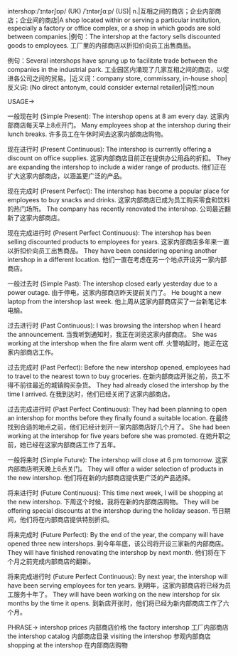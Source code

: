 intershop:/ˈɪntərʃɒp/ (UK) /ˈɪntərʃɑːp/ (US)| n.|互相之间的商店；企业内部商店；企业间的商店|A shop located within or serving a particular institution, especially a factory or office complex, or a shop in which goods are sold between companies.|例句：The intershop at the factory sells discounted goods to employees. 工厂里的内部商店以折扣价向员工出售商品。

例句：Several intershops have sprung up to facilitate trade between the companies in the industrial park.  工业园区内涌现了几家互相之间的商店，以促进各公司之间的贸易。|近义词：company store, commissary, in-house shop|反义词: (No direct antonym, could consider external retailer)|词性:noun


USAGE->

一般现在时 (Simple Present):
The intershop opens at 8 am every day.  这家内部商店每天早上8点开门。
Many employees shop at the intershop during their lunch breaks. 许多员工在午休时间去这家内部商店购物。

现在进行时 (Present Continuous):
The intershop is currently offering a discount on office supplies. 这家内部商店目前正在提供办公用品的折扣。
They are expanding the intershop to include a wider range of products. 他们正在扩大这家内部商店，以涵盖更广泛的产品。

现在完成时 (Present Perfect):
The intershop has become a popular place for employees to buy snacks and drinks. 这家内部商店已成为员工购买零食和饮料的热门场所。
The company has recently renovated the intershop.  公司最近翻新了这家内部商店。

现在完成进行时 (Present Perfect Continuous):
The intershop has been selling discounted products to employees for years.  这家内部商店多年来一直以折扣价向员工出售商品。
They have been considering opening another intershop in a different location. 他们一直在考虑在另一个地点开设另一家内部商店。

一般过去时 (Simple Past):
The intershop closed early yesterday due to a power outage.  由于停电，这家内部商店昨天提前关门了。
He bought a new laptop from the intershop last week. 他上周从这家内部商店买了一台新笔记本电脑。

过去进行时 (Past Continuous):
I was browsing the intershop when I heard the announcement. 当我听到通知时，我正在浏览这家内部商店。
She was working at the intershop when the fire alarm went off. 火警响起时，她正在这家内部商店工作。

过去完成时 (Past Perfect):
Before the new intershop opened, employees had to travel to the nearest town to buy groceries.  在新内部商店开张之前，员工不得不前往最近的城镇购买杂货。
They had already closed the intershop by the time I arrived.  在我到达时，他们已经关闭了这家内部商店。

过去完成进行时 (Past Perfect Continuous):
They had been planning to open an intershop for months before they finally found a suitable location.  在最终找到合适的地点之前，他们已经计划开一家内部商店好几个月了。
She had been working at the intershop for five years before she was promoted. 在她升职之前，她已经在这家内部商店工作了五年。

一般将来时 (Simple Future):
The intershop will close at 6 pm tomorrow.  这家内部商店明天晚上6点关门。
They will offer a wider selection of products in the new intershop. 他们将在新的内部商店提供更广泛的产品选择。

将来进行时 (Future Continuous):
This time next week, I will be shopping at the new intershop.  下周这个时候，我将在新的内部商店购物。
They will be offering special discounts at the intershop during the holiday season.  节日期间，他们将在内部商店提供特别折扣。

将来完成时 (Future Perfect):
By the end of the year, the company will have opened three new intershops. 到今年年底，该公司将开设三家新的内部商店。
They will have finished renovating the intershop by next month.  他们将在下个月之前完成内部商店的翻新。

将来完成进行时 (Future Perfect Continuous):
By next year, the intershop will have been serving employees for ten years. 到明年，这家内部商店将已经为员工服务十年了。
They will have been working on the new intershop for six months by the time it opens.  到新店开张时，他们将已经为新内部商店工作了六个月。


PHRASE->
intershop prices 内部商店价格
the factory intershop 工厂内部商店
the intershop catalog 内部商店目录
visiting the intershop 参观内部商店
shopping at the intershop 在内部商店购物
